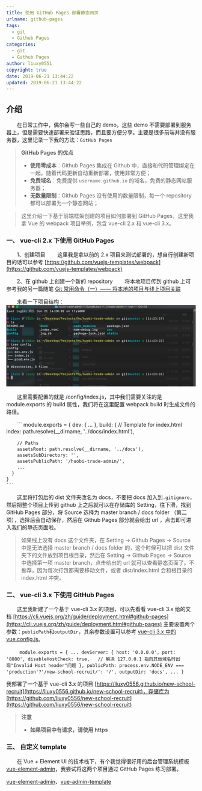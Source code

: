```yaml
---
title: 使用 GitHub Pages 部署静态网页
urlname: github-pages
tags:
  - git
  - Github Pages
categories:
  - git
  - Github Pages
author: liuxy0551
copyright: true
date: 2019-06-21 13:44:22
updated: 2019-06-21 13:44:22
---
```


## 介绍

　　在日常工作中，偶尔会写一些自己的 demo，这些 demo 不需要部署到服务器上，但是需要快速部署来验证思路，而且要方便分享。主要是很多前端并没有服务器，这里记录一下我的方法：`GitHub Pages`
<!--more-->

>**GitHub Pages 的优点**
>* **使用零成本**：Github Pages 集成在 Github 中，直接和代码管理绑定在一起，随着代码更新自动重新部署，使用非常方便；
>* **免费域名**：免费提供 `username.github.io` 的域名，免费的静态网站服务器；
>* **无数量限制**：Github Pages 没有使用的数量限制，每一个 repository 都可以部署为一个静态网站；


> 这里介绍一下基于前端框架创建的项目如何部署到 GitHub Pages，这里我拿 Vue 的 webpack 项目举例，包含 vue-cli 2.x 和 vue-cli 3.x。

### 一、 vue-cli 2.x 下使用 GitHub Pages

　　1、创建项目
　　这里我是拿以前的 2.x 项目来测试部署的，想自行创建新项目的话可以参考 [https://github.com/vuejs-templates/webpack](https://github.com/vuejs-templates/webpack)  

　　2、在 github 上创建一个新的 repository
　　将本地项目传到 github 上可参考我的另一篇随笔 [Git 常用命令（一）—— 将本地的项目与线上项目关联](https://liuxy0551.github.io/article/git-order-a.html)

　　来看一下项目结构：![](/images/posts/github-pages/1.png)

　　这里需要配置的就是 /config/index.js，其中我们需要关注的是 module.exports 的 build 属性，我们将在这里配置 webpack build 时生成文件的路径。

　　``` 
    module.exports = {
      dev: {
        ...
      },
      build: {
        // Template for index.html
        index: path.resolve(__dirname, '../docs/index.html'),
    
        // Paths
        assetsRoot: path.resolve(__dirname, '../docs'),
        assetsSubDirectory: '',
        assetsPublicPath: '/huobi-trade-admin/',
        ...
      }
    }
    ```
    
　　这里将打包后的 dist 文件夹改名为 docs，不要把 docs 加入到`.gitignore`，然后把整个项目上传到 github 上之后就可以在存储库的 Setting，往下滑，找到 GitHub Pages 部分，将 Source 选择为 master branch / docs folder （第二项），选择后会自动保存，然后在 Github Pages 部分就会给出 url ，点击即可进入我们的静态页面啦。

> 如果线上没有 docs 这个文件夹，在 Setting -> Github Pages -> Source 中是无法选择 master branch / docs folder 的，这个时候可以把 dist 文件夹下的文件放到项目根目录，然后在 Setting -> Github Pages -> Source 中选择第一项 master branch，点击给出的 url 就可以查看静态页面了。不推荐，因为每次打包都需要移动文件，或者 dist/index.html 会和根目录的 index.html 冲突。


### 二、 vue-cli 3.x 下使用 GitHub Pages

　　这里我新建了一个基于 vue-cli 3.x 的项目，可以先看看 vue-cli 3.x 给的文档 [https://cli.vuejs.org/zh/guide/deployment.html#github-pages](https://cli.vuejs.org/zh/guide/deployment.html#github-pages)
主要设置两个参数：`publicPath`和`outputDir`，其余参数设置可以参考 [vue-cli 3.x 中的 vue.config.js](https://cli.vuejs.org/zh/config/#vue-config-js)。

　　``` 
    module.exports = {
      ...
      devServer: {
        host: '0.0.0.0',
        port: '8080',
        disableHostCheck: true,   // 解决 127.0.0.1 指向其他域名时出现"Invalid Host header"问题
      },
      publicPath: process.env.NODE_ENV === 'production'?'/new-school-recruit/': '/',
      outputDir: 'docs',
      ...
    }
    ```

我部署了一个基于 vue-cli 3.x 的项目 [https://liuxy0556.github.io/new-school-recruit](https://liuxy0556.github.io/new-school-recruit)，存储库为 [https://github.com/liuxy0556/new-school-recruit](https://github.com/liuxy0556/new-school-recruit)


>**注意**
>* **如果项目中有请求，请使用 https**
    

### 三、 自定义 template

　　在 Vue + Element UI 的技术栈下，有个我觉得很好用的后台管理系统模板 [vue-element-admin](https://panjiachen.github.io/vue-element-admin-site/zh/guide/)，我尝试将这两个项目通过 GitHub Pages 练习部署。

[vue-element-admin](https://liuxy0556.github.io/vue-element-admin)、[vue-admin-template](https://liuxy0556.github.io/vue-admin-template)
